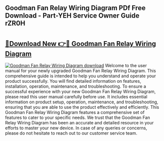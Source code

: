 ## Goodman Fan Relay Wiring Diagram PDf Free Download - Part-YEH Service Owner Guide rZR0H

# <h2><a href="http://dfqw2iv.blite.top/?on=Goodman+Fan+Relay+Wiring+Diagram">🔗Download New 👉🔴 Goodman Fan Relay Wiring Diagram</a></h2>

[![Goodman Fan Relay Wiring Diagram download](https://i.imgur.com/lujVjoI.png)](http://dfqw2iv.blite.top/?on=Goodman+Fan+Relay+Wiring+Diagram)
Welcome to the user manual for your newly upgraded Goodman Fan Relay Wiring Diagram. This comprehensive guide is intended to help you understand and operate your product successfully. You will find detailed information on features, installation, operation, maintenance, and troubleshooting. To ensure a successful experience with your new Goodman Fan Relay Wiring Diagram, please read this user manual carefully before use. It includes essential information on product setup, operation, maintenance, and troubleshooting, ensuring that you are able to use the product effectively and efficiently. This Goodman Fan Relay Wiring Diagram features a comprehensive set of features to cater to your specific needs. We trust that the Goodman Fan Relay Wiring Diagram has been an accurate and detailed resource in your efforts to master your new device. In case of any queries or concerns, please do not hesitate to reach out to our customer service team.
